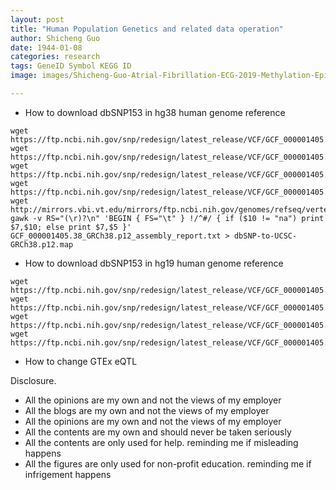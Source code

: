 ```yaml
---
layout: post
title: "Human Population Genetics and related data operation"
author: Shicheng Guo
date: 1944-01-08
categories: research
tags: GeneID Symbol KEGG ID
image: images/Shicheng-Guo-Atrial-Fibrillation-ECG-2019-Methylation-Epigenetics.png	

---
```


* How to download dbSNP153 in hg38 human genome reference
```
wget https://ftp.ncbi.nih.gov/snp/redesign/latest_release/VCF/GCF_000001405.38.gz
wget https://ftp.ncbi.nih.gov/snp/redesign/latest_release/VCF/GCF_000001405.38.gz.md5
wget https://ftp.ncbi.nih.gov/snp/redesign/latest_release/VCF/GCF_000001405.38.gz.tbi
wget https://ftp.ncbi.nih.gov/snp/redesign/latest_release/VCF/GCF_000001405.38.gz.tbi.md5
wget http://mirrors.vbi.vt.edu/mirrors/ftp.ncbi.nih.gov/genomes/refseq/vertebrate_mammalian/Homo_sapiens/all_assembly_versions/GCF_000001405.38_GRCh38.p12/GCF_000001405.38_GRCh38.p12_assembly_report.txt 
gawk -v RS="(\r)?\n" 'BEGIN { FS="\t" } !/^#/ { if ($10 != "na") print $7,$10; else print $7,$5 }' GCF_000001405.38_GRCh38.p12_assembly_report.txt > dbSNP-to-UCSC-GRCh38.p12.map
```

* How to download dbSNP153 in hg19 human genome reference
```
wget https://ftp.ncbi.nih.gov/snp/redesign/latest_release/VCF/GCF_000001405.25.gz
wget https://ftp.ncbi.nih.gov/snp/redesign/latest_release/VCF/GCF_000001405.25.gz.md5
wget https://ftp.ncbi.nih.gov/snp/redesign/latest_release/VCF/GCF_000001405.25.gz.tbi
wget https://ftp.ncbi.nih.gov/snp/redesign/latest_release/VCF/GCF_000001405.25.gz.tbi.md5
```

* How to change GTEx eQTL 


Disclosure.
* All the opinions are my own and not the views of my employer
* All the blogs are my own and not the views of my employer
* All the opinions are my own and not the views of my employer
* All the contents are my own and should never be taken seriously
* All the contents are only used for help. reminding me if misleading happens
* All the figures are only used for non-profit education. reminding me if infrigement happens



